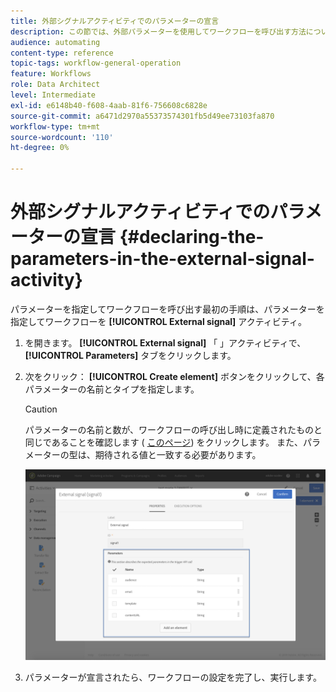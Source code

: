 ```yaml
---
title: 外部シグナルアクティビティでのパラメーターの宣言
description: この節では、外部パラメーターを使用してワークフローを呼び出す方法について詳しく説明します。
audience: automating
content-type: reference
topic-tags: workflow-general-operation
feature: Workflows
role: Data Architect
level: Intermediate
exl-id: e6148b40-f608-4aab-81f6-756608c6828e
source-git-commit: a6471d2970a55373574301fb5d49ee73103fa870
workflow-type: tm+mt
source-wordcount: '110'
ht-degree: 0%

---
```


# 外部シグナルアクティビティでのパラメーターの宣言 {#declaring-the-parameters-in-the-external-signal-activity}

パラメーターを指定してワークフローを呼び出す最初の手順は、パラメーターを指定してワークフローを **[!UICONTROL External signal]** アクティビティ。

1. を開きます。 **[!UICONTROL External signal]** 「 」アクティビティで、 **[!UICONTROL Parameters]** タブをクリックします。
1. 次をクリック： **[!UICONTROL Create element]** ボタンをクリックして、各パラメーターの名前とタイプを指定します。

   >[!CAUTION]
   >
   >パラメーターの名前と数が、ワークフローの呼び出し時に定義されたものと同じであることを確認します ( [このページ](../../automating/using/defining-parameters-calling-workflow.md)) をクリックします。 また、パラメーターの型は、期待される値と一致する必要があります。

   ![](assets/extsignal_declaringparameters_1.png)

1. パラメーターが宣言されたら、ワークフローの設定を完了し、実行します。
